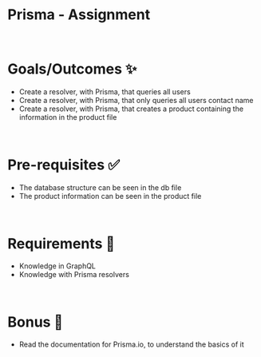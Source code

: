 # Prisma - Assignment

&nbsp;
# Goals/Outcomes ✨
- Create a resolver, with Prisma, that queries all users
- Create a resolver, with Prisma, that only queries all users contact name
- Create a resolver, with Prisma, that creates a product containing the information in the product file

&nbsp;
# Pre-requisites ✅
- The database structure can be seen in the db file
- The product information can be seen in the product file

&nbsp;
# Requirements 📖
- Knowledge in GraphQL
- Knowledge with Prisma resolvers

&nbsp;
# Bonus 📖
- Read the documentation for Prisma.io, to understand the basics of it
